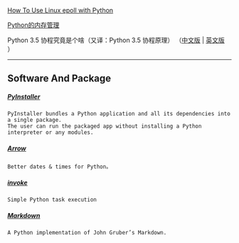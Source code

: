 
[How To Use Linux epoll with Python](http://scotdoyle.com/python-epoll-howto.html)

[Python的内存管理](http://www.cnblogs.com/vamei/p/3232088.html)

Python 3.5 协程究竟是个啥（又译：Python 3.5 协程原理） （[中文版](http://blog.rainy.im/2016/03/10/how-the-heck-does-async-await-work-in-python-3-5/) | [英文版 ](http://www.snarky.ca/how-the-heck-does-async-await-work-in-python-3-5)）


-----

## Software And Package

##### [PyInstaller](http://www.pyinstaller.org/)
    PyInstaller bundles a Python application and all its dependencies into a single package.
    The user can run the packaged app without installing a Python interpreter or any modules.

##### [Arrow](https://github.com/crsmithdev/arrow)
    Better dates & times for Python。

##### [invoke](https://github.com/pyinvoke/invoke/)
    Simple Python task execution
    
##### [Markdown](https://github.com/waylan/Python-Markdown)
    A Python implementation of John Gruber’s Markdown.
    
